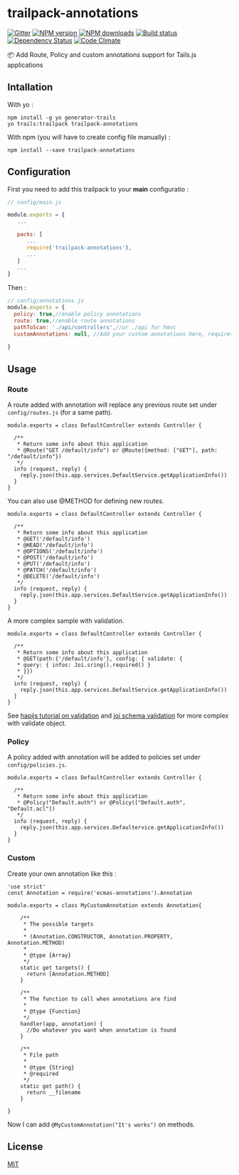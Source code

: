 # trailpack-annotations
[![Gitter][gitter-image]][gitter-url]
[![NPM version][npm-image]][npm-url]
[![NPM downloads][npm-download]][npm-url]
[![Build status][ci-image]][ci-url]
[![Dependency Status][daviddm-image]][daviddm-url]
[![Code Climate][codeclimate-image]][codeclimate-url]

:package: Add Route, Policy and custom annotations support for Tails.js applications

## Intallation
With yo :

```
npm install -g yo generator-trails
yo trails:trailpack trailpack-annotations
```

With npm (you will have to create config file manually) :

`npm install --save trailpack-annotations`

## Configuration
First you need to add this trailpack to your __main__ configuratio : 
```js
// config/main.js

module.exports = {
   ...

   packs: [
      ...
      require('trailpack-annotations'),
      ...
   ]
   ...
}
```

Then :
```js
// config/annotations.js
module.exports = {
  policy: true,//enable policy annotations
  route: true,//enable route annotations
  pathToScan: './api/controllers',//or ./api for hmvc
  customAnnotations: null, //Add your custom annotations here, require('./annotations') for example

}
```

## Usage

### Route
A route added with annotation will replace any previous route set under `config/routes.js` (for a same path).
```
module.exports = class DefaultController extends Controller {

  /**
   * Return some info about this application
   * @Route("GET /default/info") or @Route({method: ["GET"], path: "/default/info"})
   */
  info (request, reply) {
    reply.json(this.app.services.DefaultService.getApplicationInfo())
  }
}
```

You can also use @METHOD for defining new routes.
```
module.exports = class DefaultController extends Controller {

  /**
   * Return some info about this application
   * @GET('/default/info')
   * @HEAD('/default/info')
   * @OPTIONS('/default/info')
   * @POST('/default/info')
   * @PUT('/default/info')
   * @PATCH('/default/info')
   * @DELETE('/default/info')
   */
  info (request, reply) {
    reply.json(this.app.services.DefaultService.getApplicationInfo())
  }
}
```

A more complex sample with validation.
```
module.exports = class DefaultController extends Controller {

  /**
   * Return some info about this application
   * @GET(path:{'/default/info'}, config: { validate: {
   * query: { infos: Joi.sring().required() }
   * }})
   */
  info (request, reply) {
    reply.json(this.app.services.DefaultService.getApplicationInfo())
  }
}
```

See [hapijs tutorial on validation](http://hapijs.com/tutorials/validation) and [joi schema validation](https://github.com/hapijs/joi) for more complex with validate object.

### Policy
A policy added with annotation will be added to policies set under `config/policies.js`.
```
module.exports = class DefaultController extends Controller {

  /**
   * Return some info about this application
   * @Policy("Default.auth") or @Policy(["Default.auth", "Default.acl"])
   */
  info (request, reply) {
    reply.json(this.app.services.Defaultervice.getApplicationInfo())
  }
}
```

### Custom
Create your own annotation like this :

```
'use strict'
const Annotation = require('ecmas-annotations').Annotation

module.exports = class MyCustomAnnotation extends Annotation{

    /**
     * The possible targets
     *
     * (Annotation.CONSTRUCTOR, Annotation.PROPERTY, Annotation.METHOD)
     *
     * @type {Array}
     */
    static get targets() {
      return [Annotation.METHOD]
    }

    /**
     * The function to call when annotations are find
     *
     * @type {Function}
     */
    handler(app, annotation) {
      //Do whatever you want when annotation is found
    }

    /**
     * File path
     *
     * @type {String}
     * @required
     */
    static get path() {
      return __filename
    }

}

```
Now I can add `@MyCustomAnnotation("It's works")` on methods.

## License
[MIT](https://github.com/jaumard/trailpack-annotations/blob/master/LICENSE)


[npm-image]: https://img.shields.io/npm/v/trailpack-annotations.svg?style=flat-square
[npm-url]: https://npmjs.org/package/trailpack-annotations
[npm-download]: https://img.shields.io/npm/dt/trailpack-annotations.svg
[ci-image]: https://travis-ci.org/jaumard/trailpack-annotations.svg?branch=master
[ci-url]: https://travis-ci.org/jaumard/trailpack-annotations
[daviddm-image]: http://img.shields.io/david/jaumard/trailpack-annotations.svg?style=flat-square
[daviddm-url]: https://david-dm.org/jaumard/trailpack-annotations
[codeclimate-image]: https://img.shields.io/codeclimate/github/jaumard/trailpack-annotations.svg?style=flat-square
[codeclimate-url]: https://codeclimate.com/github/jaumard/trailpack-annotations
[gitter-image]: http://img.shields.io/badge/+%20GITTER-JOIN%20CHAT%20%E2%86%92-1DCE73.svg?style=flat-square
[gitter-url]: https://gitter.im/trailsjs/trails
